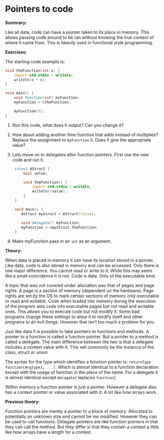 # Pointers to code
**Summary:**

Like all data, code can have a pointer taken to its place in memory. This allows passing code around to be ran without knowing the true context of where it came from. This is heavily used in functional style programming.

**Exercises:**

The starting code example is:

```D
void theFunction(int x) {
	import std.stdio : writeln;
	writeln(x * x);
}

void main() {
	void function(int) myFunction;
	myFunction = &theFunction;

	myFunction(5);
}
```

1. Run this code, what does it output? Can you change it?
2. How about adding another free-function that adds instead of multiplies? Replace the assignment to ``myFunction`` it. Does it give the appropriate value?
3. Lets move on to delegates after function pointers. First use the new code and run it.

    ```D
     struct AStruct {
         bool value;

         void theFunction() {
             import std.stdio : writeln;
             writeln(!value);
         }
     }

     void main() {
        AStruct myStruct = AStruct(false);

        void delegate() myFunction;
        myFunction = &myStruct.theFunction;
     }
    ```
4. Make myFunction pass in an ``int`` as an argument. 

**Theory:**

When data is placed in memory it can have its location stored in a pointer. Like data, code is also stored in memory and can be accessed. Only there is one major difference. You cannot read or write to it. While this may seem like a small coincidence it is not. Code is data. Only of the executable kind.

A topic that was not covered under allocation was that of pages and page rights. A page is a section of memory (dependent on the hardware). Page rights are set by the OS to mark certain sections of memory only executable or read and writable. Code when loaded into memory during the execution of the program sets code into executable pages but not read and writable ones. This allows you to execute code but not modify it.
Some bad programs change these settings to allow it to modify itself and other programs to do evil things. However that isn't too much a problem for you.

Just like data it is possible to take pointers to functions and methods. A pointer to a function is called a function pointer. But a pointer to a method is called a delegate. The main difference between the two is that a delegate includes a context value with it. This will commonly be the instance of the class, struct or union.

The syntax for the type which identifies a function pointer is: `` returnType function(ArgType1, ...) ``. Which is almost identical to a function declaration except with the usage of function in the place of the name. For a delegate it is almost identical except ``delegate``*(* replaces ``function``*(*.

Within memory a function pointer is just a pointer. However a delegate also has a context pointer or value associated with it. A lot like how arrays work.

**Previous theory:**

Function pointers are merely a pointer to a block of memory. Allocated to potentially an unknown size and cannot be me modified. However they can be used to call functions.
Delegate pointers are like function pointers in that they can call the method. But they differ in that they contain a context a little like how arrays have a length for a context.